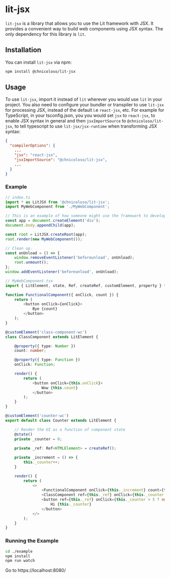 # lit-jsx

`lit-jsx` is a library that allows you to use the Lit framework with JSX. It provides a convenient way to build web components using JSX syntax. The only dependency for this library is `lit`.

## Installation

You can install `lit-jsx` via npm:

```bash
npm install @chnicoloso/lit-jsx
```

## Usage
To use `lit-jsx`, import it instead of `lit` wherever you would use `lit` in your project. You also need to configure your bundler or transpiler to use `lit-jsx` for processing JSX, instead of the default i.e `react-jsx`, etc. For example for TypeScript, in your tsconfig.json, you you would set `jsx` to `react-jsx`, to enable JSX syntax in general and then `jsxImportSource` to `@chnicoloso/lit-jsx`, to tell typescript to use `lit-jsx/jsx-runtime` when transforming JSX syntax:

```json
{
  "compilerOptions": {
    ...
    "jsx": "react-jsx",
    "jsxImportSource": "@chnicoloso/lit-jsx",
    ...
  }
}
```

### Example
```typescript
// index.ts
import * as LitJSX from '@chnicoloso/lit-jsx';
import MyWebComponent from './MyWebComponent';

// This is an example of how someone might use the framework to develop their web site.
const app = document.createElement('div');
document.body.appendChild(app);

const root = LitJSX.createRoot(app);
root.render(new MyWebComponent());

// Clean up.
const onUnload = () => {
    window.removeEventListener('beforeunload', onUnload);
    root.unmount();
};
window.addEventListener('beforeunload', onUnload);
```
```typescript
// MyWebComponent.tsx
import { LitElement, state, Ref, createRef, customElement, property } from '@chnicoloso/lit-jsx';

function FunctionalComponent({ onClick, count }) {
    return (
        <button onClick={onClick}>
            Bye {count}
        </button>
    );
}

@customElement('class-component-wc')
class ClassComponent extends LitElement {

    @property({ type: Number })
    count: number;

    @property({ type: Function })
    onClick: Function;

    render() {
        return (
            <button onClick={this.onClick}>
                Wow {this.count}
            </button>
        );
    }
}

@customElement('counter-wc')
export default class Counter extends LitElement {

    // Render the UI as a function of component state
    @state()
    private _counter = 0;
    
    private _ref: Ref<HTMLElement> = createRef();

    private _increment = () => {
        this._counter++;
    }

    render() {
        return (
            <>
                <FunctionalComponent onClick={this._increment} count={this._counter} />
                <ClassComponent ref={this._ref} onClick={this._counter > 5 ? null : this._increment} count={this._counter} />
                <button ref={this._ref} onClick={this._counter > 5 ? null : this._increment}>
                    Hi {this._counter}
                </button>
            </>
        );
    }
}
```

### Running the Example
```bash
cd ./example
npm install
npm run watch
```
Go to https://localhost:8080/